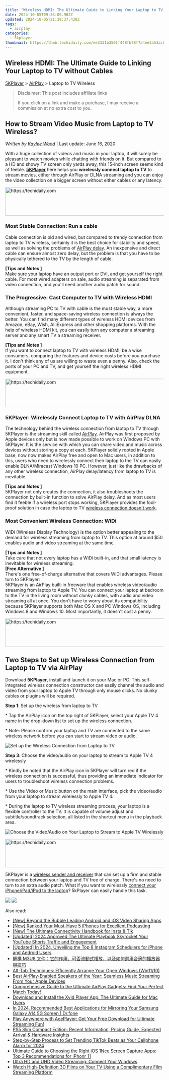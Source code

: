 ```yaml
---
title: "Wireless HDMI: The Ultimate Guide to Linking Your Laptop to TV without Cables"
date: 2024-10-05T09:33:09.962Z
updated: 2024-10-05T21:39:37.420Z
tags:
  - airplay
categories:
  - 5kplayer
thumbnail: https://thmb.techidaily.com/ee3331b3501f448fb98f7a4ee3a53ac099c1c123c857eac1255a179cf5757415.jpg
---
```


## Wireless HDMI: The Ultimate Guide to Linking Your Laptop to TV without Cables

[5KPlayer](https://tools.techidaily.com/5kplayer/products/) \> [AirPlay](https://tools.techidaily.com/5kplayer/airplay/) \> Laptop to TV Wireless

>  Disclaimer: This post includes affiliate links
>
>  If you click on a link and make a purchase, I may receive a commission at no extra cost to you.
>

## How to Stream Video Music from Laptop to TV Wireless?

 _Written by [Kaylee Wood](https://www.quora.com/profile/Amanda-Hu-21)_ | Last update: June 16, 2020

With a huge collection of videos and music in your laptop, it will surely be pleasant to watch movies while chatting with friends on it. But compared to a HD and showy TV screen only yards away, this 15-inch screen seems kind of feeble. **[5KPlayer](https://tools.techidaily.com/5kplayer/products/)** here helps you **wirelessly connect laptop to TV** to stream movies, either through AirPlay or DLNA streaming and you can enjoy the video collection on a bigger screen without either cables or any latency.

<!-- affiliate ads begin -->
<a href="https://appsumo.8odi.net/c/5597632/2068407/7443" target="_top" id="2068407">
  <img src="//a.impactradius-go.com/display-ad/7443-2068407" border="0" alt="https://techidaily.com" width="728" height="90"/>
</a>
<img height="0" width="0" src="https://appsumo.8odi.net/i/5597632/2068407/7443" style="position:absolute;visibility:hidden;" border="0" />
<!-- affiliate ads end -->

### Most Stable Connection: Run a cable

Cable connection is old and wired, but compared to trendy connection from laptop to TV wireless, certainly it is the best choice for stability and speed, as well as solving the problems of [AirPlay delay](https://tools.techidaily.com/5kplayer/airplay/). An inexpensive and direct cable can ensure almost zero delay, but the problem is that you have to be physically tethered to the TV by the length of cable.

**\[Tips and Notes \]**  
 Make sure your laptop have an output port or DVI, and get yourself the right cable. For most wired adapters on sale, audio streaming is separated from video connection, and you'll need another audio patch for sound.

### The Progressive: Cast Computer to TV with Wireless HDMI

Although streaming PC to TV with cable is the most stable way, a more convenient, faster, and space-saving wireless connection is always the better. You can find many different types of wireless HDMI devices from Amazon, eBay, Wish, AIIiExpress and other shopping platforms. With the help of wireless HDMI kit, you can easily turn any computer a streaming server and any smart TV a streaming receiver. 

**\[Tips and Notes \]**  
If you want to connect laptop to TV with wireless HDMI, be a wise consumers, comparing the features and device costs before you purchase it. I don't think any of us are willing to waste even a penny. Also, check the ports of your PC and TV, and get yourself the right wireless HDMI equipment.

<!-- affiliate ads begin -->
<a href="https://aligracehair.sjv.io/c/5597632/1925473/19272" target="_top" id="1925473">
  <img src="//a.impactradius-go.com/display-ad/19272-1925473" border="0" alt="https://techidaily.com" width="728" height="90"/>
</a>
<img height="0" width="0" src="https://aligracehair.sjv.io/i/5597632/1925473/19272" style="position:absolute;visibility:hidden;" border="0" />
<!-- affiliate ads end -->

### 5KPlayer: Wirelessly Connect Laptop to TV with AirPlay DLNA

The technology behind the wireless connection from laptop to TV through 5KPlayer is the streaming skill called [AirPlay](https://tools.techidaily.com/5kplayer/airplay/). AirPlay was first proposed by Apple devices only but is now made possible to work on Windows PC with 5KPlayer. It is the service with which you can share video and music across devices without storing a copy at each. 5KPlayer solidly rooted in Apple base, now now makes AirPlay free and open to Mac users, in addition to this, users who need to wirelessly connect their laptop to the TV can easily enable DLNA/Miracast Windows 10 PC. However, just like the drawbacks of any other wireless connection, AirPlay delay/latency from laptop to TV is inevitable.

**\[Tips and Notes \]**  
 5KPlayer not only creates the connection, it also troubleshoots the connection by built-in function to solve AirPlay delay. And as most users find it feeble if a wireless port stops working, 5KPlayer provides the fool-proof solution in case the laptop to TV [wireless connection doesn't work](https://tools.techidaily.com/5kplayer/airplay/).

### Most Convenient Wireless Connection: WiDi

WiDi (Wireless Display Technology) is the option better appealing to the demand for wireless streaming from laptop to TV. This option at around $50 enables audio and video streaming at the same time.

**\[Tips and Notes \]**  
Take care that not every laptop has a WiDi built-in, and that small latency is inevitable for wireless streaming.  
**\[Free Alternative \]**  
 There's one free-of-charge alternative that covers WiDi advantages. Please turn to 5KPlayer:  
 5KPlayer is an AirPlay built-in freeware that enables wireless video/audio streaming from laptop to Apple TV. You can connect your laptop at bedroom to the TV in the living room without clunky cables, with audio and video streaming all at once. You don't have to worry about its compatibility because 5KPlayer supports both Mac OS X and PC Windows OS, including Windows 8 and Windows 10\. Most importantly, it doesn't cost a penny.

<!-- affiliate ads begin -->
<a href="https://appsumo.8odi.net/c/5597632/2049390/7443" target="_top" id="2049390">
  <img src="//a.impactradius-go.com/display-ad/7443-2049390" border="0" alt="https://techidaily.com" width="728" height="90"/>
</a>
<img height="0" width="0" src="https://appsumo.8odi.net/i/5597632/2049390/7443" style="position:absolute;visibility:hidden;" border="0" />
<!-- affiliate ads end -->

## Two Steps to Set up Wireless Connection from Laptop to TV via AirPlay

Download **5KPlayer**, install and launch it on your Mac or PC. This self-integrated wireless connection constructor can easily channel the audio and video from your laptop to Apple TV through only mouse clicks. No clunky cables or plugins will be required.

**Step 1**: Set up the wireless from laptop to TV

\* Tap the AirPlay icon on the top right of 5KPlayer, select your Apple TV 4 name in the drop-down list to set up the wireless connection.

\* Note: Please confirm your laptop and TV are connected to the same wireless network before you can start to stream video or audio.

![Set up the Wireless Connection from Laptop to TV](https://www.5kplayer.com/airplay/../dlna/img/dlna-compliant-5kplayer.jpg) 

**Step 3**: Choose the video/audio on your laptop to stream to Apple TV 4 wirelessly

\* Kindly be noted that the AirPlay icon in 5KPlayer will turn red if the wireless connection is successful, thus providing an immediate indicator for users to troubleshoot wireless connection problems.

\* Use the Video or Music button on the main interface, pick the video/audio from your laptop to stream wirelessly to Apple TV 4.

\* During the laptop to TV wireless streaming process, your laptop is a flexible controller to the TV. It is capable of volume adjust and subtitle/soundtrack selection, all listed in the shortcut menu in the playback area.

![Choose the Video/Audio on Your Laptop to Stream to Apple TV Wirelessly](https://www.5kplayer.com/airplay/img/5k-airplay-airplay-with-win10-xsy-15021502.jpg) 

<!-- affiliate ads begin -->
<a href="https://aidotcom.pxf.io/c/5597632/2134503/19576" target="_top" id="2134503">
  <img src="//a.impactradius-go.com/display-ad/19576-2134503" border="0" alt="https://techidaily.com" width="728" height="90"/>
</a>
<img height="0" width="0" src="https://aidotcom.pxf.io/i/5597632/2134503/19576" style="position:absolute;visibility:hidden;" border="0" />
<!-- affiliate ads end -->

5KPlayer is a [wireless sender and receiver](https://tools.techidaily.com/5kplayer/airplay/) that can set up a firm and stable connection between your laptop and TV free of charge. There's no need to turn to an extra audio patch. What if you want to wirelessly [connect your iPhone/iPad/iPod to the laptop](https://tools.techidaily.com/5kplayer/airplay/)? 5kPlayer can easily handle this task.

[![](https://www.5kplayer.com/airplay/../button/freedownwhitewin.png)](https://tools.techidaily.com/5kplayer/products/) [![](https://www.5kplayer.com/airplay/../button/freedownbackmac.png)](https://tools.techidaily.com/5kplayer/products/)

<ins class="adsbygoogle"
     style="display:block"
     data-ad-format="autorelaxed"
     data-ad-client="ca-pub-7571918770474297"
     data-ad-slot="1223367746"></ins>

<ins class="adsbygoogle"
     style="display:block"
     data-ad-client="ca-pub-7571918770474297"
     data-ad-slot="8358498916"
     data-ad-format="auto"
     data-full-width-responsive="true"></ins>

<span class="atpl-alsoreadstyle">Also read:</span>
<div><ul>
<li><a href="https://article-tips.techidaily.com/new-beyond-the-bubble-leading-android-and-ios-video-sharing-apps/"><u>[New] Beyond the Bubble Leading Android and iOS Video Sharing Apps</u></a></li>
<li><a href="https://extra-skills.techidaily.com/new-ranked-your-must-have-5-iphones-for-excellent-podcasting/"><u>[New] Ranked Your Must-Have 5 iPhones for Excellent Podcasting</u></a></li>
<li><a href="https://some-guidance.techidaily.com/new-the-ultimate-connectivity-handbook-for-insta-and-tik/"><u>[New] The Ultimate Connectivity Handbook for Insta & Tik</u></a></li>
<li><a href="https://youtube-tips.techidaily.com/ed-2024-approved-the-ultimate-playbook-skyrocket-your-youtube-shorts-traffic-and-engagement/"><u>[Updated] 2024 Approved The Ultimate Playbook Skyrocket Your YouTube Shorts Traffic and Engagement</u></a></li>
<li><a href="https://instagram-videos.techidaily.com/updated-in-2024-unveiling-the-top-8-instagram-schedulers-for-iphone-and-android-users/"><u>[Updated] In 2024, Unveiling the Top 8 Instagram Schedulers for iPhone and Android Users</u></a></li>
<li><a href="https://media-tips.techidaily.com/1727404332604-m3u8/"><u>解構 M3U8 文件：它的作用、可否流動式播放，以及如何選用合適的播放器與技巧</u></a></li>
<li><a href="https://win11-tips.techidaily.com/alt-tab-techniques-efficiently-arrange-your-open-windows-win1110/"><u>Alt-Tab Techniques: Efficiently Arrange Your Open Windows (Win11/10)</u></a></li>
<li><a href="https://media-tips.techidaily.com/best-airplay-enabled-speakers-of-the-year-seamless-music-streaming-from-your-apple-devices/"><u>Best AirPlay-Enabled Speakers of the Year: Seamless Music Streaming From Your Apple Devices</u></a></li>
<li><a href="https://media-tips.techidaily.com/comprehensive-guide-to-the-ultimate-airplay-gadgets-find-your-perfect-match-today/"><u>Comprehensive Guide to the Ultimate AirPlay Gadgets: Find Your Perfect Match Today!</u></a></li>
<li><a href="https://media-tips.techidaily.com/download-and-install-the-xvid-player-app-the-ultimate-guide-for-mac-users/"><u>Download and Install the Xvid Player App: The Ultimate Guide for Mac Users</u></a></li>
<li><a href="https://screen-mirror.techidaily.com/in-2024-recommended-best-applications-for-mirroring-your-samsung-galaxy-a14-5g-screen-drfone-by-drfone-android/"><u>In 2024, Recommended Best Applications for Mirroring Your Samsung Galaxy A14 5G Screen | Dr.fone</u></a></li>
<li><a href="https://media-tips.techidaily.com/play-anywhere-with-aceplayer-get-your-free-download-for-ultimate-streaming-fun/"><u>Play Anywhere with AcePlayer: Get Your Free Download for Ultimate Streaming Fun!</u></a></li>
<li><a href="https://techno-recovery.techidaily.com/ps5-slim-compact-edition-recent-information-pricing-guide-expected-arrival-and-hardware-insights/"><u>PS5 Slim Compact Edition: Recent Information, Pricing Guide, Expected Arrival & Hardware Insights</u></a></li>
<li><a href="https://fox-glue.techidaily.com/step-by-step-process-to-set-trending-tiktok-beats-as-your-cellphone-alarm-for-2024/"><u>Step-by-Step Process to Set Trending TikTok Beats as Your Cellphone Alarm for 2024</u></a></li>
<li><a href="https://media-tips.techidaily.com/ultimate-guide-to-choosing-the-right-ios-1nce-screen-capture-apps-top-3-recommendations-for-iphonr-11/"><u>Ultimate Guide to Choosing the Right iOS 1Nce Screen Capture Apps: Top 3 Recommendations for iPhonr 11</u></a></li>
<li><a href="https://media-tips.techidaily.com/ultra-hd-and-uhd-video-streaming-connect-your-windows/"><u>Ultra HD and UHD Video Streaming: Connect Your Windows</u></a></li>
<li><a href="https://media-tips.techidaily.com/watch-high-definition-3d-films-on-your-tv-using-a-complimentary-film-streaming-platform/"><u>Watch High-Definition 3D Films on Your TV Using a Complimentary Film Streaming Platform</u></a></li>
</ul></div>

